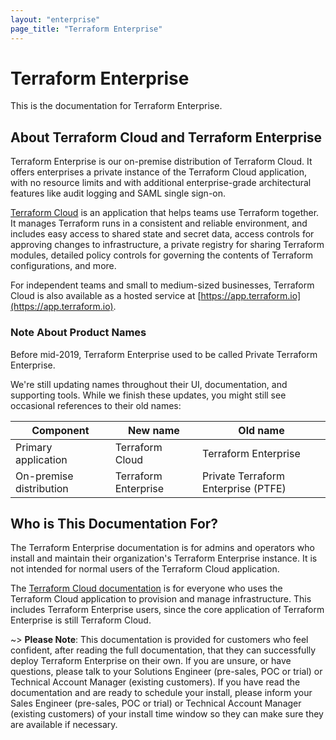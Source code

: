 ```yaml
---
layout: "enterprise"
page_title: "Terraform Enterprise"
---
```


# Terraform Enterprise

This is the documentation for Terraform Enterprise.

## About Terraform Cloud and Terraform Enterprise

Terraform Enterprise is our on-premise distribution of Terraform Cloud. It offers enterprises a private instance of the Terraform Cloud application, with no resource limits and with additional enterprise-grade architectural features like audit logging and SAML single sign-on.

[Terraform Cloud](https://www.hashicorp.com/products/terraform/) is an application that helps teams use Terraform together. It manages Terraform runs in a consistent and reliable environment, and includes easy access to shared state and secret data, access controls for approving changes to infrastructure, a private registry for sharing Terraform modules, detailed policy controls for governing the contents of Terraform configurations, and more.

For independent teams and small to medium-sized businesses, Terraform Cloud is also available as a hosted service at [https://app.terraform.io](https://app.terraform.io).

### Note About Product Names

Before mid-2019, Terraform Enterprise used to be called Private Terraform Enterprise.

We're still updating names throughout their UI, documentation, and supporting tools. While we finish these updates, you might still see occasional references to their old names:

Component               | New name             | Old name
------------------------|----------------------|----------------------
Primary application     | Terraform Cloud      | Terraform Enterprise
On-premise distribution | Terraform Enterprise | Private Terraform Enterprise (PTFE)

## Who is This Documentation For?

The Terraform Enterprise documentation is for admins and operators who install and maintain their organization's Terraform Enterprise instance. It is not intended for normal users of the Terraform Cloud application.

The [Terraform Cloud documentation](/docs/cloud/index.html) is for everyone who uses the Terraform Cloud application to provision and manage infrastructure. This includes Terraform Enterprise users, since the core application of Terraform Enterprise is still Terraform Cloud.

~> **Please Note**: This documentation is provided for customers who feel confident, after reading the full documentation, that they can successfully deploy Terraform Enterprise on their own. If you are unsure, or have questions, please talk to your Solutions Engineer (pre-sales, POC or trial) or Technical Account Manager (existing customers). If you have read the documentation and are ready to schedule your install, please inform your Sales Engineer (pre-sales, POC or trial) or Technical Account Manager (existing customers) of your install time window so they can make sure they are available if necessary.

